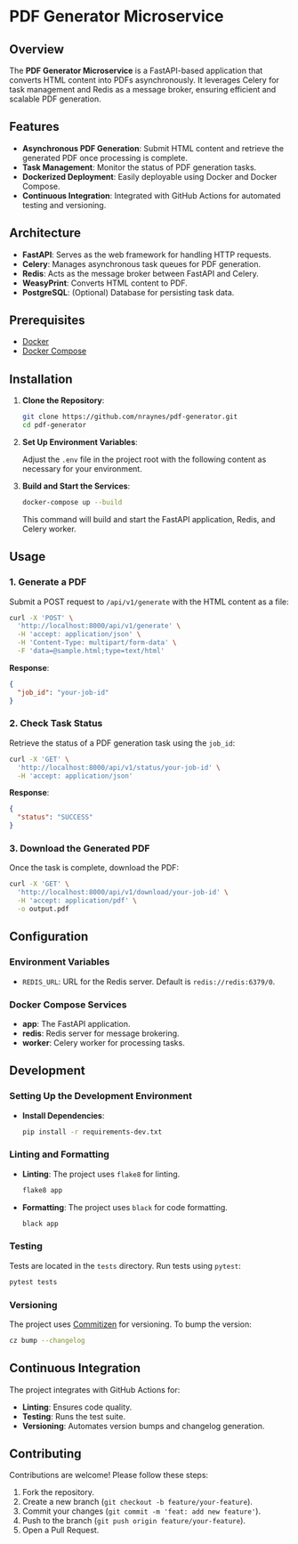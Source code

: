 # PDF Generator Microservice

## Overview

The **PDF Generator Microservice** is a FastAPI-based application that converts HTML content into PDFs asynchronously. It leverages Celery for task management and Redis as a message broker, ensuring efficient and scalable PDF generation.

## Features

- **Asynchronous PDF Generation**: Submit HTML content and retrieve the generated PDF once processing is complete.
- **Task Management**: Monitor the status of PDF generation tasks.
- **Dockerized Deployment**: Easily deployable using Docker and Docker Compose.
- **Continuous Integration**: Integrated with GitHub Actions for automated testing and versioning.

## Architecture

- **FastAPI**: Serves as the web framework for handling HTTP requests.
- **Celery**: Manages asynchronous task queues for PDF generation.
- **Redis**: Acts as the message broker between FastAPI and Celery.
- **WeasyPrint**: Converts HTML content to PDF.
- **PostgreSQL**: (Optional) Database for persisting task data.

## Prerequisites

- [Docker](https://www.docker.com/get-started)
- [Docker Compose](https://docs.docker.com/compose/install/)

## Installation

1. **Clone the Repository**:

   ```bash
   git clone https://github.com/nraynes/pdf-generator.git
   cd pdf-generator
   ```

2. **Set Up Environment Variables**:

   Adjust the `.env` file in the project root with the following content as necessary for your environment.

3. **Build and Start the Services**:

   ```bash
   docker-compose up --build
   ```

   This command will build and start the FastAPI application, Redis, and Celery worker.

## Usage

### 1. Generate a PDF

Submit a POST request to `/api/v1/generate` with the HTML content as a file:

```bash
curl -X 'POST' \
  'http://localhost:8000/api/v1/generate' \
  -H 'accept: application/json' \
  -H 'Content-Type: multipart/form-data' \
  -F 'data=@sample.html;type=text/html'
```

**Response**:

```json
{
  "job_id": "your-job-id"
}
```

### 2. Check Task Status

Retrieve the status of a PDF generation task using the `job_id`:

```bash
curl -X 'GET' \
  'http://localhost:8000/api/v1/status/your-job-id' \
  -H 'accept: application/json'
```

**Response**:

```json
{
  "status": "SUCCESS"
}
```

### 3. Download the Generated PDF

Once the task is complete, download the PDF:

```bash
curl -X 'GET' \
  'http://localhost:8000/api/v1/download/your-job-id' \
  -H 'accept: application/pdf' \
  -o output.pdf
```

## Configuration

### Environment Variables

- `REDIS_URL`: URL for the Redis server. Default is `redis://redis:6379/0`.

### Docker Compose Services

- **app**: The FastAPI application.
- **redis**: Redis server for message brokering.
- **worker**: Celery worker for processing tasks.

## Development

### Setting Up the Development Environment

- **Install Dependencies**:

   ```bash
   pip install -r requirements-dev.txt
   ```

### Linting and Formatting

- **Linting**: The project uses `flake8` for linting.

  ```bash
  flake8 app
  ```

- **Formatting**: The project uses `black` for code formatting.

  ```bash
  black app
  ```

### Testing

Tests are located in the `tests` directory. Run tests using `pytest`:

```bash
pytest tests
```

### Versioning

The project uses [Commitizen](https://commitizen-tools.github.io/commitizen/) for versioning. To bump the version:

```bash
cz bump --changelog
```

## Continuous Integration

The project integrates with GitHub Actions for:

- **Linting**: Ensures code quality.
- **Testing**: Runs the test suite.
- **Versioning**: Automates version bumps and changelog generation.

## Contributing

Contributions are welcome! Please follow these steps:

1. Fork the repository.
2. Create a new branch (`git checkout -b feature/your-feature`).
3. Commit your changes (`git commit -m 'feat: add new feature'`).
4. Push to the branch (`git push origin feature/your-feature`).
5. Open a Pull Request.
